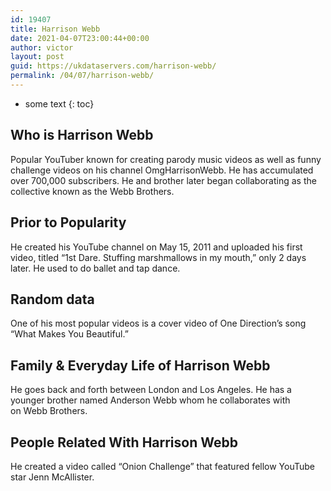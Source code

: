 ```yaml
---
id: 19407
title: Harrison Webb
date: 2021-04-07T23:00:44+00:00
author: victor
layout: post
guid: https://ukdataservers.com/harrison-webb/
permalink: /04/07/harrison-webb/
---
```


* some text
{: toc}


## Who is Harrison Webb



Popular YouTuber known for creating parody music videos as well as funny challenge videos on his channel OmgHarrisonWebb. He has accumulated over 700,000 subscribers. He and brother later began collaborating as the collective known as the Webb Brothers.

                
                
                
## Prior to Popularity



He created his YouTube channel on May 15, 2011 and uploaded his first video, titled &#8220;1st Dare. Stuffing marshmallows in my mouth,&#8221; only 2 days later. He used to do ballet and tap dance.

                
                
                
## Random data



One of his most popular videos is a cover video of One Direction&#8217;s song &#8220;What Makes You Beautiful.&#8221;

                
                
                
## Family & Everyday Life of Harrison Webb



He goes back and forth between London and Los Angeles. He has a younger brother named Anderson Webb whom he collaborates with on Webb Brothers. 

                
                
                
## People Related With Harrison Webb



He created a video called &#8220;Onion Challenge&#8221; that featured fellow YouTube star Jenn McAllister.

                
              
            
          
          
          